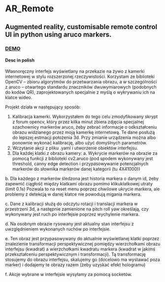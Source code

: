 # AR_Remote
## Augmented reality, customisable remote control UI in python using aruco markers.
### [DEMO](https://www.youtube.com/watch?v=jeoq_9IZCds&feature=youtu.be)
#### Desc in polish
Własnoręczny interfejs wyświetlany na przekazie na żywo z kamerki internetowej w stylu rozszerzonej rzeczywistości. Korzystam ze biblioteki OpenCV – zbioru algorytmów do przetwarzania obrazu, a w szczególności z aruco – otwartego standardu znaczników dwuwymiarowych (podobnych do kodów QR), zaprojektowanych specjalnie z myślą o wykrywaniu ich na klatce wideo.

Projekt działa w następujący sposób:
1.	Kalibracja kamerki. Wykorzystałem do tego celu zmodyfikowany skrypt z forum opencv, który przez kilka minut zbiera zdjęcia specjalnej szachownicy markerów aruco, żeby zebrać informacje o odkształceniu obrazu widzianego przez moją kamerkę internetową. Te dane posłużą do lepszej estmacji położenia 3d. Przy zmianie urządzenia można albo ponownie wykonać kalibrację, albo użyć domyślnych parametrów.
2.	Wczytanie akcji z pliku .yaml i utworzenie obiektów interfejsu.
3.	Dla każdej klatki z obrazu kamery:
a.	Wykrycie markerów na obrazie za pomocą funkcji z biblioteki cv2.aruco (pod spodem wykonywany jest threshold, canny edge detection i przypasowywanie potencjalnych markerów do słownika markerów danej kategorii (tu 4X41000))

b.	Dla każdego z markerów śledzona jest historia markera o danym id, żeby zapewnić ciągłość między klatkami obrazu pomimo klikuklatkowej utraty (limit 0.1s) Pozwala to na reset menu poprzez chwilowe ukrycie markera, ale problemy z detekcją w danej klatce nie powodują migania markera.

c.	Dane z kalibracji służą do odczytu rotacji i translacji markera w przestrzeni 3d, a następnie zamienione na pitch roll yaw określają, czy wykonywany jest ruch po interfejsie poprzez wychylenie markera.

d.	Na osobnym obrazie rysowany jest aktualny stan interfejsu z uwzględnieniem wykonanych ruchów po interfejsie. 

e.	Ten obraz jest przypasowywany do aktualnie wyświetlanej klatki poprzez znalezienie transformacji perspektywicznej pomiędzy wierzchołkami obrazu interfejsu (kwadrat) a wierzchołkami kwadratu markera (kwadrat w jakimś przekształceniu perspektywicznym i transformacji). Tą transformację stosujemy do obrazu interfejsu, skalujemy go (docelowo ma wystawać poza marker) i dodajemy te obrazy razem (żeby uzyskać efekt hologramu)

f.	Akcje wybrane w interfejsie wysyłamy za pomocą socketów.
